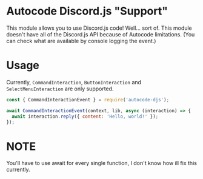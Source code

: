 # Autocode Discord.js "Support"

This module allows you to use Discord.js code! Well... sort of.
This module doesn't have all of the Discord.js API because of Autocode limitations. (You can check what are available by console logging the event.)

# Usage

Currently, `CommandInteraction`, `ButtonInteraction` and `SelectMenuInteraction` are only supported.

```js
const { CommandInteractionEvent } = require('autocode-djs');

await CommandInteractionEvent(context, lib, async (interaction) => {
  await interaction.reply({ content: 'Hello, world!' });
});
```

# NOTE

You'll have to use await for every single function, I don't know how ill fix this currently.
